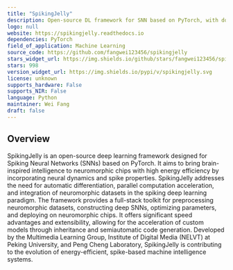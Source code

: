 ```yaml
---
title: "SpikingJelly"
description: Open-source DL framework for SNN based on PyTorch, with documentation in English and Chinese.
logo: null
website: https://spikingjelly.readthedocs.io
dependencies: PyTorch
field_of_application: Machine Learning
source_code: https://github.com/fangwei123456/spikingjelly
stars_widget_url: https://img.shields.io/github/stars/fangwei123456/spikingjelly.svg?style=social
stars: 998
version_widget_url: https://img.shields.io/pypi/v/spikingjelly.svg
license: unknown
supports_hardware: False
supports_NIR: False
language: Python
maintainer: Wei Fang
draft: false
---
```


## Overview
SpikingJelly is an open-source deep learning framework designed for Spiking Neural Networks (SNNs) based on PyTorch. It aims to bring brain-inspired intelligence to neuromorphic chips with high energy efficiency by incorporating neural dynamics and spike properties. SpikingJelly addresses the need for automatic differentiation, parallel computation acceleration, and integration of neuromorphic datasets in the spiking deep learning paradigm. The framework provides a full-stack toolkit for preprocessing neuromorphic datasets, constructing deep SNNs, optimizing parameters, and deploying on neuromorphic chips. It offers significant speed advantages and extensibility, allowing for the acceleration of custom models through inheritance and semiautomatic code generation. Developed by the Multimedia Learning Group, Institute of Digital Media (NELVT) at Peking University, and Peng Cheng Laboratory, SpikingJelly is contributing to the evolution of energy-efficient, spike-based machine intelligence systems.
